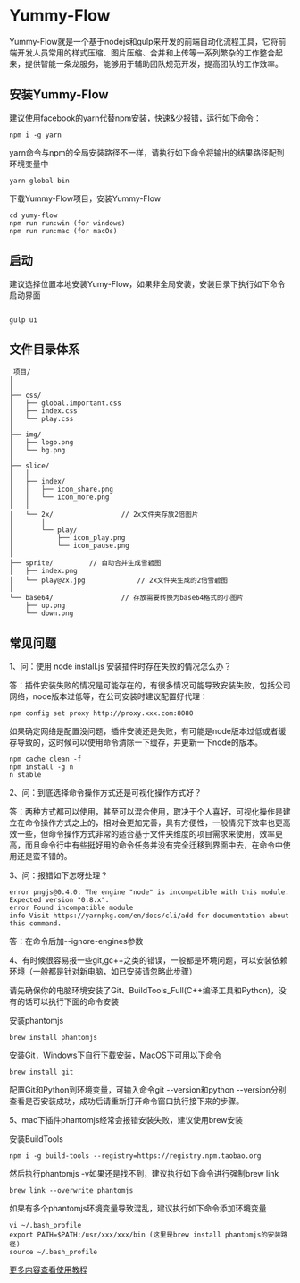 # Yummy-Flow

Yummy-Flow就是一个基于nodejs和gulp来开发的前端自动化流程工具，它将前端开发人员常用的样式压缩、图片压缩、合并和上传等一系列繁杂的工作整合起来，提供智能一条龙服务，能够用于辅助团队规范开发，提高团队的工作效率。

## 安装Yummy-Flow

建议使用facebook的yarn代替npm安装，快速&少报错，运行如下命令：

```
npm i -g yarn

```
yarn命令与npm的全局安装路径不一样，请执行如下命令将输出的结果路径配到环境变量中

```
yarn global bin

```

下载Yummy-Flow项目，安装Yummy-Flow

```
cd yumy-flow
npm run run:win (for windows)
npm run run:mac (for macOs)

```

## 启动

建议选择位置本地安装Yumy-Flow，如果非全局安装，安装目录下执行如下命令启动界面

```

gulp ui

```

## 文件目录体系

```
 项目/
│
│
├── css/                
│   ├── global.important.css                
│   ├── index.css                
│   └── play.css
│
├── img/                
│   ├── logo.png                
│   └── bg.png
│
├── slice/                
│   │
│   ├── index/                
│   │   ├── icon_share.png                
│   │   └── icon_more.png
│   │
│   └── 2x/                 // 2x文件夹存放2倍图片
│       │
│       └── play/
│           ├── icon_play.png                
│           └── icon_pause.png
│
├── sprite/         // 自动合并生成雪碧图                
│   ├── index.png                
│   └── play@2x.jpg             // 2x文件夹生成的2倍雪碧图
│
└── base64/                 // 存放需要转换为base64格式的小图片
    ├── up.png                
    └── down.png
```

## 常见问题

1、问：使用 node install.js 安装插件时存在失败的情况怎么办？

答：插件安装失败的情况是可能存在的，有很多情况可能导致安装失败，包括公司网络，node版本过低等，在公司安装时建议配置好代理：

```
npm config set proxy http://proxy.xxx.com:8080
```

如果确定网络是配置没问题，插件安装还是失败，有可能是node版本过低或者缓存导致的，这时候可以使用命令清除一下缓存，并更新一下node的版本。

```
npm cache clean -f
npm install -g n
n stable
```

2、问：到底选择命令操作方式还是可视化操作方式好？

答：两种方式都可以使用，甚至可以混合使用，取决于个人喜好，可视化操作是建立在命令操作方式之上的，相对会更加完善，具有方便性，一般情况下效率也更高效一些，但命令操作方式非常的适合基于文件夹维度的项目需求来使用，效率更高，而且命令行中有些挺好用的命令任务并没有完全迁移到界面中去，在命令中使用还是蛮不错的。

3、问：报错如下怎呀处理？

```
error pngjs@0.4.0: The engine "node" is incompatible with this module. Expected version "0.8.x".
error Found incompatible module
info Visit https://yarnpkg.com/en/docs/cli/add for documentation about this command.
```

答：在命令后加--ignore-engines参数

4、有时候很容易报一些git,gc++之类的错误，一般都是环境问题，可以安装依赖环境（一般都是针对新电脑，如已安装请忽略此步骤）

请先确保你的电脑环境安装了Git、BuildTools_Full(C++编译工具和Python)，没有的话可以执行下面的命令安装

安装phantomjs

```
brew install phantomjs

```
安装Git，Windows下自行下载安装，MacOS下可用以下命令

```
brew install git

```

配置Git和Python到环境变量，可输入命令git --version和python --version分别查看是否安装成功，成功后请重新打开命令窗口执行接下来的步骤。

5、mac下插件phantomjs经常会报错安装失败，建议使用brew安装

安装BuildTools

```
npm i -g build-tools --registry=https://registry.npm.taobao.org

```
然后执行phantomjs -v如果还是找不到，建议执行如下命令进行强制brew link

```
brew link --overwrite phantomjs

```
如果有多个phantomjs环境变量导致混乱，建议执行如下命令添加环境变量

```
vi ~/.bash_profile
export PATH=$PATH:/usr/xxx/xxx/bin (这里是brew install phantomjs的安装路径)
source ~/.bash_profile
```


[更多内容查看使用教程](http://yumyfung.github.io/yummy.github.io/)